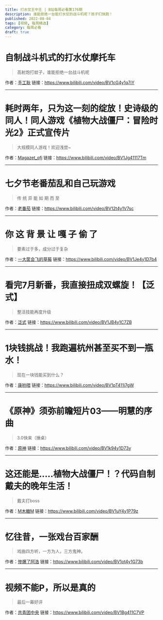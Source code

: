 ```yaml
---
title: 打水仗王中王 | B站每周必看第176期
description: 谁能拒绝一台能打水仗的战斗机呢？孩子们快跑！
published: 2022-08-04
tags: [视频, 每周精选]
category: 每周必看
draft: true
---
```


# 自制战斗机式的打水仗摩托车
> 高射炮打蚊子，谁能拒绝一台战斗机呢

作者：[手工耿](https://space.bilibili.com/280793434)
链接：https://www.bilibili.com/video/BV1cG4y1q7iY

---

# 耗时两年，只为这一刻的绽放！史诗级的同人！同人游戏《植物大战僵尸：冒险时光2》正式宣传片
> 大规模同人游戏！欢迎浅尝~

作者：[Magazet_qfj](https://space.bilibili.com/414860281)
链接：https://www.bilibili.com/video/BV1Jg41117Tm

---

# 七夕节老番茄乱和自己玩游戏
> 传 统 异 能 如 期 而 至

作者：[老番茄](https://space.bilibili.com/546195)
链接：https://www.bilibili.com/video/BV12t4y1V7sc

---

# 你 这 背 景 让 嘎 子 偷 了
> 要素过于多，成分过于复杂

作者：[一大筐会飞的草莓](https://space.bilibili.com/36438715)
链接：https://www.bilibili.com/video/BV1Je4y1D7b4

---

# 看完7月新番，我直接扭成双螺旋！【泛式】
> 整活技能再度升级

作者：[泛式](https://space.bilibili.com/63231)
链接：https://www.bilibili.com/video/BV1JB4y1C7ZB

---

# 1块钱挑战！我跑遍杭州甚至买不到一瓶水！
> 现在一块钱能买到什么？

作者：[康哟喂](https://space.bilibili.com/11097284)
链接：https://www.bilibili.com/video/BV1pT411j7gW

---

# 《原神》须弥前瞻短片03——明慧的序曲
> 3.0快来（捶桌）

作者：[原神](https://space.bilibili.com/401742377)
链接：https://www.bilibili.com/video/BV1k94y1D73y

---

# 这还能是.....植物大战僵尸！？代码自制戴夫的晚年生活！
> 戴夫打boss

作者：[M木糖M](https://space.bilibili.com/33824345)
链接：https://www.bilibili.com/video/BV1uY4y1P79z

---

# 忆往昔，一张戏台百家酬
> 戏曲四方听，一方为人，三方鬼神。

作者：[惨爆了阿浩](https://space.bilibili.com/673766663)
链接：https://www.bilibili.com/video/BV1ot4y1G73b

---

# 视频不能P，所以是真的
> 最后一幕好评

作者：[共青团中央](https://space.bilibili.com/20165629)
链接：https://www.bilibili.com/video/BV1Bg411C7VP

